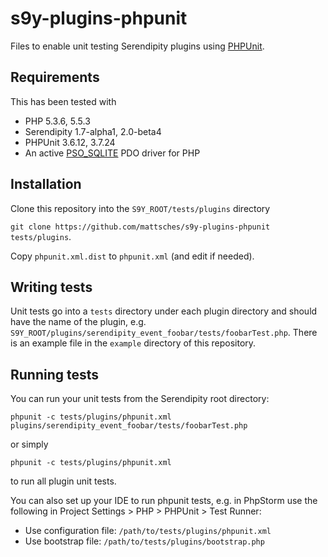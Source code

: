 # s9y-plugins-phpunit

Files to enable unit testing Serendipity plugins using [PHPUnit](https://github.com/sebastianbergmann/phpunit/).

## Requirements

This has been tested with

* PHP 5.3.6, 5.5.3
* Serendipity 1.7-alpha1, 2.0-beta4
* PHPUnit 3.6.12, 3.7.24
* An active [PSO_SQLITE](http://www.php.net/manual/de/ref.pdo-sqlite.php) PDO driver for PHP

## Installation

Clone this repository into the `S9Y_ROOT/tests/plugins` directory

`git clone https://github.com/mattsches/s9y-plugins-phpunit tests/plugins`.

Copy `phpunit.xml.dist` to `phpunit.xml` (and edit if needed).

## Writing tests

Unit tests go into a `tests` directory under each plugin directory and should have the name of the plugin, e.g. `S9Y_ROOT/plugins/serendipity_event_foobar/tests/foobarTest.php`. There is an example file in the `example` directory of this repository.

## Running tests

You can run your unit tests from the Serendipity root directory:

`phpunit -c tests/plugins/phpunit.xml plugins/serendipity_event_foobar/tests/foobarTest.php`

or simply

`phpunit -c tests/plugins/phpunit.xml`

to run all plugin unit tests.

You can also set up your IDE to run phpunit tests, e.g. in PhpStorm use the following in Project Settings > PHP > PHPUnit > Test Runner:

* Use configuration file: `/path/to/tests/plugins/phpunit.xml`
* Use bootstrap file: `/path/to/tests/plugins/bootstrap.php`
